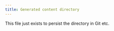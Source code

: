 ```yaml
---
title: Generated content directory
---
```


This file just exists to persist the directory in Git etc.
